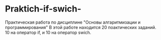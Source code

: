 # Praktich-if-swich-
Практическая работа по дисциплине "Основы алгаритмизации и программирования"
В этой работе находится 20 поактических заданий. 10 на оператор if, и 10 на оператор swich.
